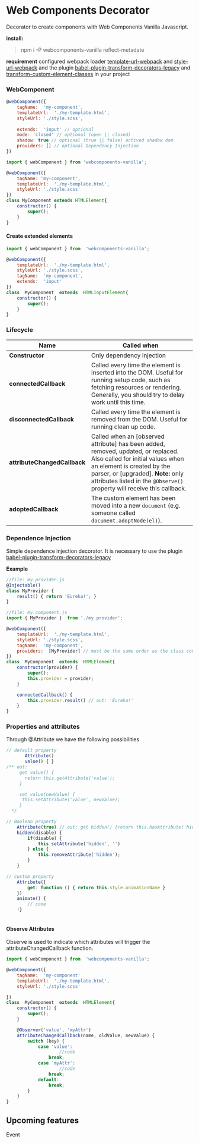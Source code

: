 # Web Components Decorator

Decorator to create components with Web Components Vanilla Javascript.

**install:** 
> npm i -P webcomponents-vanilla reflect-metadate

**requirement** configured webpack loader [template-url-webpack](https://www.npmjs.com/package/template-url-webpack#webpack) 
and [style-url-webpack](https://www.npmjs.com/package/style-url-webpack)
and the plugin [babel-plugin-transform-decorators-legacy](http://babeljs.io/docs/en/babel-plugin-transform-decorators) and [transform-custom-element-classes](https://github.com/github/babel-plugin-transform-custom-element-classes) in your project


### WebComponent

```js
@webComponent({
	tagName:  'my-component',
	templateUrl:  './my-template.html',
	styleUrl: './style.scss',
	
	extends:  'input' // optional
	mode: 'closed' // optional (open || closed)
	shadow: true // optional (true || false) actived shadow dom
	providers: [] // optional Dependency Injection
})

```

```js
import { webComponent } from 'webcomponents-vanilla';

@webComponent({
	tagName: 'my-component',
	templateUrl:  './my-template.html',
	styleUrl: './style.scss'
})
class MyComponent extends HTMLElement{
	constructor() {
		super();
	}
}
```

#### Create extended elements

```js
import { webComponent } from  'webcomponents-vanilla';

@webComponent({
	templateUrl:  './my-template.html',
	styleUrl: './style.scss',
	tagName:  'my-component',
	extends:  'input'
})
class  MyComponent  extends  HTMLInputElement{
	constructor() {
		super();
	}
}
```

### Lifecycle
|    Name |Called when|
|----------------|--------------------------------------------|
|**Constructor** |  Only dependency injection
|**connectedCallback**|Called every time the element is inserted into the DOM. Useful for running setup code, such as fetching resources or rendering. Generally, you should try to delay work until this time.
|**disconnectedCallback**|Called every time the element is removed from the DOM. Useful for running clean up code.
|**attributeChangedCallback** |Called when an [observed attribute] has been added, removed, updated, or replaced. Also called for initial values when an element is created by the parser, or [upgraded]. **Note:** only attributes listed in the `@Observe()` property will receive this callback.
|**adoptedCallback**| The custom element has been moved into a new `document` (e.g. someone called `document.adoptNode(el)`).


### Dependence Injection
Simple dependence injection decorator.
It is necessary to use the plugin [babel-plugin-transform-decorators-legacy](http://babeljs.io/docs/en/babel-plugin-transform-decorators)

**Example**

```js
//file: my.provider.js
@Injectable()
class MyProvider {
	result() { return 'Eureka!'; }
}
```

```js
//file: my.component.js
import { MyProvider }  from './my.provider';

@webComponent({
	templateUrl:  './my-template.html',
	styleUrl: './style.scss',
	tagName:  'my-component',
	providers:  [MyProvider] // must be the same order as the class constructor
})
class  MyComponent  extends  HTMLElement{
	constructor(provider) {
		super();
		this.provider = provider;
	}

	connectedCallback() {
		this.provider.result() // out: 'Eureka!'
	}
}
```




### Properties and attributes


Through @Attribute we have the following possibilities

```js
// default property
       Attribute()
	   value() { }
/** out:
	 get value() {
	   return this.getAttribute('value');
	 }

	 set value(newValue) {
	  this.setAttribute('value', newValue);
	 }
  */
```

```js
// Boolean property
    Attribute(true) // out: get hidden() {return this.hasAttribute('hidden');}
	hidden(disable) {
        if(disable) {
            this.setAttribute('hidden', '')
        } else {
            this.removeAttribute('hidden');
        }
    }
```

```js
// custom property
    Attribute({
        get: function () { return this.style.animationName }
    })
    animate() {
        // code
    !}
	   
```

#### Observe Attributes
Observe is used to indicate which attributes will trigger the attributeChangedCallback function.

```js
import { webComponent } from  'webcomponents-vanilla';

@webComponent({
	tagName:  'my-component'
	templateUrl:  './my-template.html',
	styleUrl: './style.scss'

})
class  MyComponent  extends  HTMLElement{
	constructor() {
		super();
	}

	@Observer('value', 'myAttr')
	attributeChangedCallback(name, oldValue, newValue) {
		switch (key) {
			case 'value':
					//code
				break;
			case 'myAttr':
					//code
				break;
			default:
				break;
		}
	}
}

```



## Upcoming features
Event
